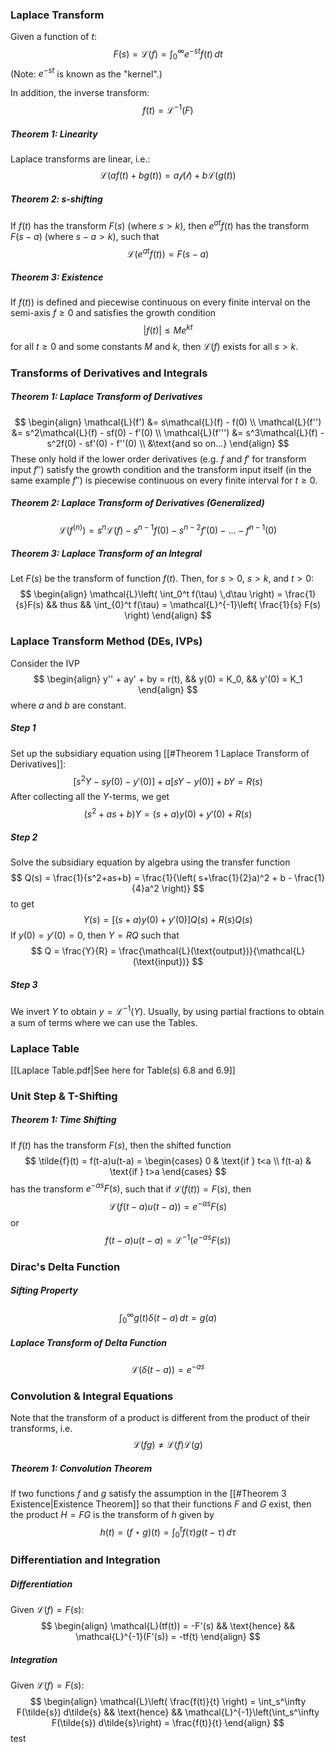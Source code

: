 ### Laplace Transform
Given a function of $t$:
$$
F(s) = \mathcal{L}(f) = \int_{0}^{\infty}e^{-st}f(t)\,dt
$$
(Note: $e^{-st}$ is known as the "kernel".)

In addition, the inverse transform:
$$
f(t) = \mathcal{L^{-1}}(F)
$$
##### Theorem 1: Linearity
Laplace transforms are linear, i.e.:
$$
\mathcal{L}(af(t)+bg(t)) = a\mathcal{f(t)} + b \mathcal{L}(g(t))
$$
##### Theorem 2: s-shifting
If $f(t)$ has the transform $F(s)$ (where $s>k$), then $e^{at}f(t)$ has the transform $F(s-a)$ (where $s-a>k$), such that
$$
\mathcal{L}(e^{at}f(t)) = F(s-a)
$$
##### Theorem 3: Existence
If $f(t))$ is defined and piecewise continuous on every finite interval on the semi-axis $f \geq 0$ and satisfies the growth condition
$$
|f(t)| \leq Me^{kt}
$$
for all $t \geq 0$ and some constants $M$ and $k$, then $\mathcal{L}(f)$ exists for all $s>k$.

### Transforms of Derivatives and Integrals
##### Theorem 1: Laplace Transform of Derivatives
$$
\begin{align}
\mathcal{L}(f') &= s\mathcal{L}(f) - f(0) \\
\mathcal{L}(f'') &= s^2\mathcal{L}(f) - sf(0) - f'(0) \\
\mathcal{L}(f''') &= s^3\mathcal{L}(f) - s^2f(0) - sf'(0) - f''(0) \\
&\text{and so on...}
\end{align}
$$
These only hold if the lower order derivatives (e.g. $f$ and $f'$ for transform input $f''$) satisfy the growth condition and the transform input itself (in the same example $f''$) is piecewise continuous on every finite interval for $t \geq 0$.
##### Theorem 2: Laplace Transform of Derivatives (Generalized)
$$
\mathcal{L}(f^{(n)}) = s^n\mathcal{L}(f) - s^{n-1}f(0) - s^{n-2}f'(0) - \dots - f^{n-1}(0)
$$
##### Theorem 3: Laplace Transform of an Integral
Let $F(s)$ be the transform of function $f(t)$. Then, for $s>0$, $s>k$, and $t>0$:
$$
\begin{align}
\mathcal{L}\left( \int_0^t f(\tau) \,d\tau \right) = \frac{1}{s}F(s) && thus && \int_{0}^t f(\tau) = \mathcal{L}^{-1}\left( \frac{1}{s} F(s) \right)
\end{align}
$$
### Laplace Transform Method (DEs, IVPs)
Consider the IVP
$$
\begin{align}
y'' + ay' + by = r(t), && y(0) = K_0, && y'(0) = K_1
\end{align}
$$
where $a$ and $b$ are constant.

##### Step 1
Set up the subsidiary equation using [[#Theorem 1 Laplace Transform of Derivatives]]:
$$
[s^2Y - sy(0) - y'(0)] + a[sY - y(0)] + bY = R(s)
$$
After collecting all the $Y$-terms, we get
$$
(s^2+as+b)Y = (s+a)y(0) + y'(0) + R(s)
$$
##### Step 2
Solve the subsidiary equation by algebra using the transfer function
$$
Q(s) = \frac{1}{s^2+as+b} = \frac{1}{\left( s+\frac{1}{2}a)^2 + b - \frac{1}{4}a^2 \right)}
$$
to get
$$
Y(s) = [(s+a)y(0) + y'(0)]Q(s) + R(s)Q(s)
$$
If $y(0) = y'(0) = 0$, then $Y=RQ$ such that
$$
Q = \frac{Y}{R} = \frac{\mathcal{L}(\text{output})}{\mathcal{L}(\text{input})}
$$
##### Step 3
We invert $Y$ to obtain $y = \mathcal{L}^{-1}(Y)$. Usually, by using partial fractions to obtain a sum of terms where we can use the Tables.

### Laplace Table
[[Laplace Table.pdf|See here for Table(s) 6.8 and 6.9]]

### Unit Step & T-Shifting
##### Theorem 1: Time Shifting
If $f(t)$ has the transform $F(s)$, then the shifted function
$$
\tilde{f}(t) = f(t-a)u(t-a) =
\begin{cases}
	0 & \text{if } t<a \\
	f(t-a) & \text{if } t>a
\end{cases}
$$
has the transform $e^{-as}F(s)$, such that if $\mathcal{L}(f(t)) = F(s)$, then
$$
\mathcal{L}(f(t-a)u(t-a)) = e^{-as}F(s)
$$
or
$$
f(t-a)u(t-a) = \mathcal{L}^{-1}(e^{-as}F(s))
$$
### Dirac's Delta Function
##### Sifting Property
$$
\int_0^\infty g(t)\delta(t-a) \,dt = g(a)
$$
##### Laplace Transform of Delta Function
$$
\mathcal{L}(\delta(t-a)) = e^{-as}
$$
### Convolution & Integral Equations
Note that the transform of a product is different from the product of their transforms, i.e.
$$
\mathcal{L}(fg) \neq \mathcal{L}(f)\mathcal{L}(g)
$$
##### Theorem 1: Convolution Theorem
If two functions $f$ and $g$ satisfy the assumption in the [[#Theorem 3 Existence|Existence Theorem]] so that their functions $F$ and $G$ exist, then the product $H = FG$ is the transform of $h$ given by
$$
h(t) = (f\star g)(t) = \int_0^t f(\tau)g(t - \tau) \,d\tau
$$
### Differentiation and Integration
##### Differentiation
Given $\mathcal{L}(f) = F(s)$:
$$
\begin{align}
\mathcal{L}(tf(t)) = -F'(s) && \text{hence} && \mathcal{L}^{-1}(F'(s)) = -tf(t)
\end{align}
$$
##### Integration
Given $\mathcal{L}(f) = F(s)$:
$$
\begin{align}
\mathcal{L}\left( \frac{f(t)}{t} \right) = \int_s^\infty F(\tilde{s}) d\tilde{s} && \text{hence} && \mathcal{L}^{-1}\left(\int_s^\infty F(\tilde{s}) d\tilde{s}\right) = \frac{f(t)}{t}
\end{align}
$$
test